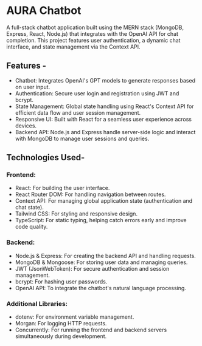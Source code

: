 # AURA Chatbot

A full-stack chatbot application built using the MERN stack (MongoDB, Express, React, Node.js) that integrates with the OpenAI API for chat completion. This project features user authentication, a dynamic chat interface, and state management via the Context API.

## Features -
* Chatbot: Integrates OpenAI's GPT models to generate responses based on user input.
* Authentication: Secure user login and registration using JWT and bcrypt.
* State Management: Global state handling using React's Context API for efficient data flow and user session management.
* Responsive UI: Built with React for a seamless user experience across devices.
* Backend API: Node.js and Express handle server-side logic and interact with MongoDB to manage user sessions and queries.

## Technologies Used-

### Frontend:
* React: For building the user interface.
* React Router DOM: For handling navigation between routes.
* Context API: For managing global application state (authentication and chat state).
* Tailwind CSS: For styling and responsive design.
* TypeScript: For static typing, helping catch errors early and improve code quality.

### Backend:
* Node.js & Express: For creating the backend API and handling requests.
* MongoDB & Mongoose: For storing user data and managing queries.
* JWT (JsonWebToken): For secure authentication and session management.
* bcrypt: For hashing user passwords.
* OpenAI API: To integrate the chatbot's natural language processing.

### Additional Libraries:
* dotenv: For environment variable management.
* Morgan: For logging HTTP requests.
* Concurrently: For running the frontend and backend servers simultaneously during development.
